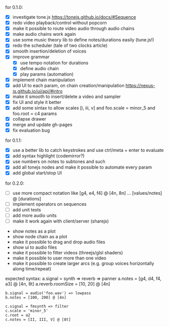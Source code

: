 for 0.1.0:
- [x] investigate tone.js https://tonejs.github.io/docs/#Sequence
- [x] redo video playback/control without popcorn
- [x] make it possible to route video audio through audio chains
- [x] make audio chains work again
- [x] use some music theory lib to define notes/durations easily (tune.js!)
- [x] redo the scheduler (tale of two clocks article)
- [x] smooth insertion/deletion of voices
- [x] improve grammar
  - [x] use tempo notation for durations
  - [x] define audio chain
  - [x] play params (automation)
- [x] implement chain manipulation
- [x] add UI to each param, on chain creation/manipulation https://nexus-js.github.io/ui/api/#intro
- [x] make it smooth to insert/delete a video and sampler
- [x] fix UI and style it better
- [x] add some sintax to allow scales [i, iii, v] and foo.scale = minor_5 and foo.root = c4 params
- [x] collapse drawer
- [x] merge and update gh-pages
- [x] fix evaluation bug

for 0.1.1:
- [x] use a better lib to catch keystrokes and use ctrl/meta + enter to evaluate
- [x] add syntax highlight (codemirror?)
- [x] use numbers on notes to subtones and such
- [x] add all tonejs nodes and make it possible to automate every param
- [x] add global start/stop UI

for 0.2.0:
- [ ] use more compact notation like [g4, e4, f4] @ [4n, 8n] ... [values/notes] @ [durations]
- [ ] implement operators on sequences
- [ ] add unit tests
- [ ] add more audio units
- [ ] make it work again with client/server (sharejs)
- show notes as a plot
- show node chain as a plot
- make it possible to drag and drop audio files
- show ui to audio files
- make it possible to filter videos (threejs/glsl shaders)
- make it possible to user more than one video
- make it possible to create larger arcs (e.g. group voices horizontally along time/repeat)

expected syntax:
    a.signal = synth => reverb => panner
    a.notes = [g4, d4, f4, a3] @ [4n, 8t]
    a.reverb.roomSize = [10, 20] @ [4n]

    b.signal = audio('foo.wav') => lowpass
    b.notes = [100, 200] @ [4n]

    c.signal = fmsynth => filter
    c.scale = 'minor_5'
    c.root = a2
    c.notes = [II, III, V] @ [8t]
